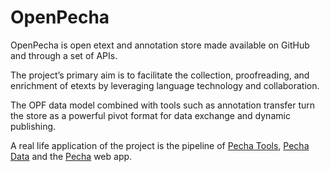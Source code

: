 # OpenPecha

OpenPecha is open etext and annotation store made available on GitHub and through a set of APIs. 

The project’s primary aim is to facilitate the collection, proofreading, and enrichment of etexts by leveraging language technology and collaboration.

The OPF data model combined with tools such as annotation transfer turn the store as a powerful pivot format for data exchange and dynamic publishing.

A real life application of the project is the pipeline of [Pecha Tools](https://pecha.tools/), [Pecha Data](https://github.com/PechaData) and the [Pecha](https://pecha.org/) web app.  